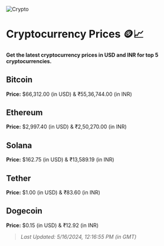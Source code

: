 
![Crypto](https://www.techguide.com.au/wp-content/uploads/2020/11/crypto3.jpeg)

# Cryptocurrency Prices 🪙📈

#### Get the latest cryptocurrency prices in USD and INR for top 5 cryptocurrencies.

## Bitcoin

**Price:** $66,312.00 (in USD) & ₹55,36,744.00 (in INR)

## Ethereum

**Price:** $2,997.40 (in USD) & ₹2,50,270.00 (in INR)

## Solana

**Price:** $162.75 (in USD) & ₹13,589.19 (in INR)

## Tether

**Price:** $1.00 (in USD) & ₹83.60 (in INR)

## Dogecoin

**Price:** $0.15 (in USD) & ₹12.92 (in INR)

> _Last Updated: 5/16/2024, 12:16:55 PM (in GMT)_
